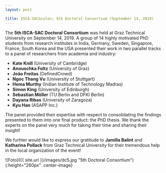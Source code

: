 ```yaml
---
layout: post

title: ISCA-SAC&colon; 5th Doctoral Consortium (September 14, 2019)
---
```

The <strong>5th ISCA-SAC Doctoral Consortium</strong> was held at Graz Technical University on September 14, 2019.
A group of 14 highly motivated PhD students from research institutes in India, Germany, Sweden, Singapore, France, South Korea and the USA presented their work in two parallel tracks to a panel of researchers from academia and industry:
- <strong>Kate Knill</strong> (University of Cambridge)
- <strong>Anouschka Foltz</strong> (University of Graz)
- <strong>João Freitas</strong> (DefinedCrowd)
- <strong>Ngoc Thang Vu</strong> (University of Stuttgart)
- <strong>Hema Murthy</strong> (Indian Institute of Technology Madras)
- <strong>Simon King</strong> (University of Edinburgh)
- <strong>Sebastian Möller</strong> (TU Berlin and DFKI Berlin)
- <strong>Dayana Ribas</strong> (University of Zaragoza)
- <strong>Kyu Han</strong> (ASAPP Inc.)

The panel provided their expertise with respect to consolidating the findings presented to them into one final product: the PhD thesis.
We thank the experts on the panel very much for taking their time and sharing their insight!

We furhter would like to express our gratitude to <strong>Jamilla Balint</strong> and <strong>Katharina Pollack</strong> from Graz Technical University for their tremendous help in the local organization of the event!

![Foto]({{ site.url }}/images/dc5.jpg "5th Doctoral Consortium"){:height="260px" .center-image}


